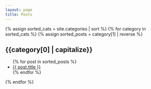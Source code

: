 ```yaml
---
layout: page
title: Posts
---
```


{% assign sorted_cats = site.categories | sort %}
{% for category in sorted_cats %}
{% assign sorted_posts = category[1] | reverse %}
<h2 id="{{category[0] | uri_escape | downcase }}">{{category[0] | capitalize}}</H2>
<ul>
  {% for post in sorted_posts %}
 	<li><a href="{{ site.url }}{{ site.baseurl }}{{  post.url }}">{{  post.title }}</a></li>
  {% endfor %}
</ul>
{% endfor %}